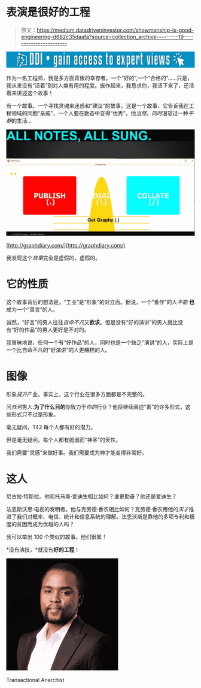 # 表演是很好的工程

> 原文：<https://medium.datadriveninvestor.com/showmanship-is-good-engineering-d682c35daafa?source=collection_archive---------19----------------------->

[![](img/8c6dd7f3842fe0a4516b30cad8bd7058.png)](http://www.track.datadriveninvestor.com/1B9E)

作为一名工程师，我是多方面背叛的幸存者。一个“好的”,一个“合格的”……只是，我从来没有“活着”到对人类有用的程度。振作起来，我恳求你，我活下来了，还活着来讲述这个故事！

有一个故事。一个寻找灵魂来迷惑和“建议”的故事。这是一个故事，它告诉我在工程领域的同胞“亲戚”，一个人要在勤奋中变得“优秀”，他*当然*，*同时*渴望过一种*平静*的生活…

![](img/900f76080dfa3a2d210b794a5bddda2b.png)

[http://graphdiary.com/](http://graphdiary.com/)

我发现这个*故事*完全是虚假的，虚假的。

# 它的性质

这个故事背后的想法是，“工业”是“形象”的对立面。据说，一个“善作”的人*不能* **也**成为一个“善言”的人。

诚然，“好言”的男人往往*自命不凡*又**欲求**。但是没有“好的演讲”的男人就比没有“好的作品”的男人更好是不对的。

我冒昧地说，任何一个有“好作品”的人，同时也是一个缺乏“演讲”的人，实际上是一个比自命不凡的“好演讲”的人更糟糕的人。

# 图像

形象*提升*产业。事实上，这个行业在很多方面都是不完整的。

问*任何*男人:**为了什么目的**你致力于*你的*行业？他将继续阐述“善”的许多形式，这些形式只不过是形象。

毫无疑问，T42 每个人都有好的潜力。

但是毫无疑问，每个人都有脆弱而“神圣”的天性。

我们需要“灵感”来做好事。我们需要成为神才能变得非常好。

# 这人

尼古拉·特斯拉。他和托马斯·爱迪生相比如何？谁更勤奋？他还是爱迪生？

法恩斯沃思:电视的发明者。他与克劳德·香农相比如何？克劳德·香农用他的*天才*推进了我们对概率、电信、统计和信息系统的理解。法恩沃斯是靠他的多项专利和极度的贫困而成为优越的人吗？

我可以举出 100 个类似的故事。他们很累！

*没有演技，*就没有**好的工程**！

![](img/1e1f5f70d080b66a5287d68d6e1d5cd3.png)

Transactional Anarchist